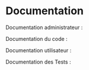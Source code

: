 # Documentation

Documentation administrateur :

Documentation du code :

Documentation utilisateur :

Documentation des Tests :